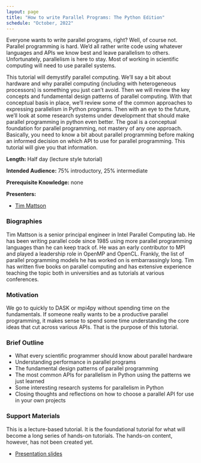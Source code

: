 ```yaml
---
layout: page
title: "How to write Parallel Programs: The Python Edition"
schedule: "October, 2022"
---
```


Everyone wants to write parallel programs, right?  Well, of course not.  Parallel programming is hard. We’d all rather write code using whatever languages and APIs we know best and leave parallelism to others. Unfortunately, parallelism is here to stay. Most of working in scientific computing will need to use parallel systems.

This tutorial will demystify parallel computing. We’ll say a bit about hardware and why parallel computing (including with heterogeneous processors) is something you just can’t avoid. Then we will review the key concepts and fundamental design patterns of parallel computing.  With that conceptual basis in place, we’ll review some of the common approaches to expressing parallelism in Python programs. Then with an eye to the future, we’ll look at some research systems under development that should make parallel programming in python even better.
The goal is a conceptual foundation for parallel programming, not mastery of any one approach. Basically, you need to know a bit about parallel programming before making an informed decision on which API to use for parallel programming. This tutorial will give you that information.

**Length:** Half day (lecture style tutorial)

**Intended Audience:** 75% introductory, 25% intermediate

**Prerequisite Knowledge:** none

**Presenters:** 
- [Tim Mattson](mailto:timothy.g.mattson@intel.com)

### Biographies

Tim Mattson is a senior principal engineer in Intel Parallel Computing lab. He has been writing parallel code since 1985 using more parallel programming languages than he can keep track of. He was an early contributor to MPI and played a leadership role in OpenMP and OpenCL. Frankly, the list of parallel programming models he has worked on is embarrassingly long. Tim has written five books on parallel computing and has extensive experience teaching the topic both in universities and as tutorials at various conferences.

### Motivation
We go to quickly to DASK or mpi4py without spending time on the fundamentals. If someone really wants to be a productive parallel programming, it makes sense to spend some time understanding the core ideas that cut across various APIs. That is the purpose of this tutorial.

### Brief Outline

- What every scientific programmer should know about parallel hardware
- Understanding performance in parallel programs
- The fundamental design patterns of parallel programming
- The most common APIs for parallelism in Python using the patterns we just learned
- Some interesting research systems for parallelism in Python
- Closing thoughts and reflections on how to choose a parallel API for use in your own projects

### Support Materials

This is a lecture-based tutorial. It is the foundational tutorial for what will become a long series of hands-on tutorials. The hands-on content, however, has not been created yet.
- [Presentation slides](https://drive.google.com/file/d/1CXWTfDeWFWeP0MR8uTL0HUJ0Vl4Q2wz_/view)
